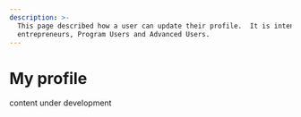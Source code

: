 ```yaml
---
description: >-
  This page described how a user can update their profile.  It is intended for
  entrepreneurs, Program Users and Advanced Users.
---
```


# My profile

content under development

